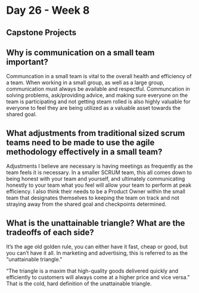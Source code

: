# Day 26 - Week 8
## Capstone Projects
## Why is communication on a small team important?
Communcation in a small team is vital to the overall health and efficiency of a team. When working in a small group, as well as a large group, communication must always be available and respectful. Communcation in solving problems, ask/providing advice, and making sure everyone on the team is participating and not getting steam rolled is also highly valuable for everyone to feel they are being utilized as a valuable asset towards the shared goal.
## What adjustments from traditional sized scrum teams need to be made to use the agile methodology effectively in a small team?
Adjustments I believe are necessary is having meetings as frequently as the team feels it is necessary. In a smaller SCRUM team, this all comes down to being honest with your team and yourself, and ultimately communicating honestly to your team what you feel will allow your team to perform at peak efficiency. I also think their needs to be a Product Owner within the small team that designates themselves to keeping the team on track and not straying away from the shared goal and checkpoints determined.
## What is the unattainable triangle? What are the tradeoffs of each side?
It’s the age old golden rule, you can either have it fast, cheap or good, but you can’t have it all. In marketing and advertising, this is referred to as the “unattainable triangle."

“The triangle is a maxim that high-quality goods delivered quickly and efficiently to customers will always come at a higher price and vice versa.” That is the cold, hard definition of the unattainable triangle.